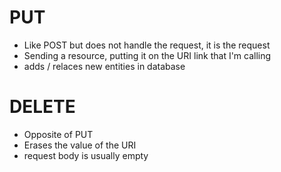 # PUT
- Like POST but does not handle the request, it is the request
- Sending a resource, putting it on the URI link that I'm calling
- adds / relaces new entities in database
# DELETE
- Opposite of PUT
- Erases the value of the URI
- request body is usually empty